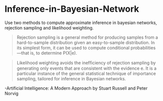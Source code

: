 # Inference-in-Bayesian-Network

Use two methods to compute approximate inference in bayesian networks, rejection sampling and likelihood weighting.

> Rejection sampling is a general method for producing samples from a hard-to-sample distribution given an easy-to-sample distribution. In its simplest form, it can be used to compute conditional probabilities—that is, to determine P(X|e).


> Likelihood weighting avoids the inefﬁciency of rejection sampling by generating only events that are consistent with the evidence e. It is a particular instance of the general statistical technique of importance sampling, tailored for inference in Bayesian networks.

-Artificial Intelligence: A Modern Approach by Stuart Russell and Peter Norvig
